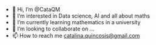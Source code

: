 - 👋 Hi, I’m @CataQM
- 👀 I’m interested in Data science, AI and all about maths 
- 🌱 I’m currently learning mathematics in a university
- 💞️ I’m looking to collaborate on ...
- 📫 How to reach me catalina.quincosis@gmail.com

<!---
CataQM/CataQM is a ✨ special ✨ repository because its `README.md` (this file) appears on your GitHub profile.
You can click the Preview link to take a look at your changes.
--->
